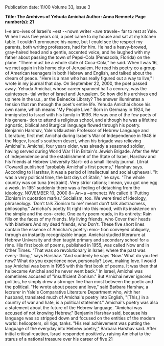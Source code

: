 Publication date: 11/00
Volume 33, Issue 3

**Title:  The Archives of Yehuda Amichai**
**Author: Anna Nemnetz**
**Page number(s): 21**

l~e arc~ives of Israel's ~est -~nown writer ~ave travele~ far to rest at Yale. 
W 
hen I was five years old, a poet came to my house and sat 
at my kitchen table. I couldn't pronounce his name, but I 
could see the respect my parents, both writing professors, had for 
him. He had a heavy-browed, gray-haired head and a gentle, 
accented voice, and he laughed with my father about passing the 
town of Pepsi-Cola (Pensacola, Florida) on the plane: "There must 
be a whole state of Coca-Cola," he said. When I was 16, we met 
again in his home city of Jerusalem. He read his poetry co a group 
of American teenagers in both Hebrew and English, and talked 
about the dream of peace. "Here is a man who has really figured out 
a way to live," I wrote in my journal that day. 
On September 22, 2000, the poet passed away. Yehuda 
Amichai, whose career spanned half a cenrury, was the quintessen-
tial writer of Israel and Jerusalem. So how did his archives end up 
here in the u.s., ar the Beinecke Libraty? The answer illuminates a 
tension that ran through the poet's entire life. 
Yehuda Amichai chose his own name, which means "My 
People Live." Born in Germany in 1924, he immigrated to Israel 
with his family in 1936. He was one of the few poets of his genera-
tion to attend a religious school, and although he was a lifetime 
agnostic, biblical and liturgical language flowed through his poetry. 
Benjamin Harshav, Yale's Blaustein Professor of Hebrew Language 
and Literature, first met Amichai during Israel's War of 
Independence in 1948 in the Negev, Israel's southern desert, when 
his brigade was relieving Amichai's. Amichai, four years older, was 
already a seasoned soldier, having served during World War 11 in 
Britain's Jewish Brigade. 
After the War of Independence and the establishment of the 
State of Israel, Harshav and his friends at Hebrew University Start-
ed a small literaty journal. Lilrrat (Toward) published "probably 
Arnichai's first poems," Harshav says. According to Harshav, it was 
a period of intellectual and social upheaval. "It was a very political 
time, the last days of Stalin," he says. "The whole country was on 
tuna (restraint). Very stricr rations; I mean, you got one egg a week. 
In 1951 suddenly there was a feeling of detaching from the ideology. 
NOVEMBER 10, 2000 
8~ An~a ~amenetz 
We called it 'Putting Zionism in quotation marks.' Socialism, too. 
We were tired of ideology, phraseology. 'Don't talk Zionism to me' 
meant don't talk abstracmess, philosophy." Arnichai's poetty fit 
right into this mood, with its insistence on the simple and the con-
crete. One early poem reads, in its entirety: 
Rain fills on the faces of my friends. 
My living friends, who 
Cover their heads with blankers 
And my dead friends, who 
Don't. 
These five short lines contain the essence of Amichai's poetry: emo-
tion conveyed obliquely, through an instantly recognizable image. 
Amichai studied literarure at Hebrew University and then 
taught primary and secondary school for a rime. His first book of 
poems, published in 1955, was called Now and in Other Times. 
"That was so revolutionary in Israel, where the past was every-
thing," says Harshav. "And suddenly he says 'Now.' What do you 
feel now? What do you experience now, personally? Love, making 
love. I would say Amichai was born in 1955 with this first book of 
poems. It was then that he became Amichai and he never went 
back." In Israel, Amichai was sometimes accused of "insufficient 
Zionism." But Arnichai never ignored politics, he simply drew a 
stronger line than most between the poetic and the political. "He 
wrote about peace and love," said Barbara Harshav, a lecrurer in 
Yale's Comparative Literature Department who, with her husband, 
translated much of Amichai's poetry into English, "[This,) in a 
country of war and hate, is a political statement." Amichai's poetry 
was also a statement about the future of the Hebrew language. 
"Amichai was accused of not knowing Hebrew," Benjamin Harshav 
said, because his language was so stripped down and focused on the 
entities of the modem world: helicopters, oil rigs, tanks. "His real 
achievement was putting the language of the everyday into Hebrew 
poetry," Barbara Harshav said. 
After initial critical reaction, Israel responded positively, raising 
Amichai to the starus of a national treasure over his career of five 
21